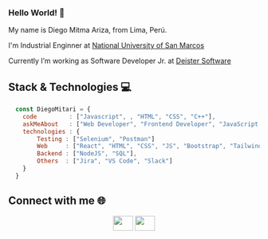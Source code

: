 ### Hello World! 👋


<p>
   My name is Diego Mitma Ariza, from Lima, Perú.
</p>
<p>
   I'm Industrial Enginner at <a href="https://unmsm.edu.pe/">National University of San Marcos</a>
</p>
<p>
   Currently I’m working as Software Developer Jr. at <a href="https://www.deister.net/">Deister Software</a>
</p>

 ## Stack & Technologies 💻
 
 ```javascript
   const DiegoMitari = {
     code         : ["Javascript", , "HTML", "CSS", "C++"],
     askMeAbout   : ["Web Developer", "Frontend Developer", "JavaScript Developer"],
     technologies : {
         Testing : ["Selenium", "Postman"]
         Web     : ["React", "HTML", "CSS", "JS", "Bootstrap", "Tailwind CSS"],
         Backend : ["NodeJS", "SQL"],
         Others  : ["Jira", "VS Code", "Slack"]
     }
   }
```
 
 ## Connect with me 🌐
 
 <p align="center">
     <a href="https://www.linkedin.com/in/diegomitari/" target="_blank"><img align="center" src="https://raw.githubusercontent.com/rahuldkjain/github-profile-readme-generator/master/src/images/icons/Social/linked-in-alt.svg" alt="" height="30" width="40" /></a>
     <a href="https://www.instagram.com/diegomitari/" target="_blank"><img align="center" src="https://raw.githubusercontent.com/rahuldkjain/github-profile-readme-generator/master/src/images/icons/Social/instagram.svg" alt="" height="30" width="40" /></a>
</p>

